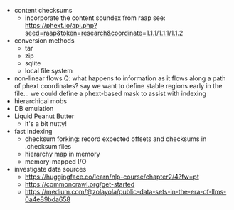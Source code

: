 * content checksums
  * incorporate the content soundex from raap
    see: https://phext.io/api.php?seed=raap&token=research&coordinate=1.1.1/1.1.1/1.1.2
* conversion methods
  * tar
  * zip
  * sqlite
  * local file system
* non-linear flows
  Q: what happens to information as it flows along a path of phext coordinates?
  say we want to define stable regions early in the file...
  we could define a phext-based mask to assist with indexing
* hierarchical mobs
* DB emulation
* Liquid Peanut Butter
  * it's a bit nutty!
* fast indexing
  * checksum forking: record expected offsets and checksums in .checksum files
  * hierarchy map in memory
  * memory-mapped I/O
* investigate data sources
  * https://huggingface.co/learn/nlp-course/chapter2/4?fw=pt
  * https://commoncrawl.org/get-started
  * https://medium.com/@zolayola/public-data-sets-in-the-era-of-llms-0a4e89bda658